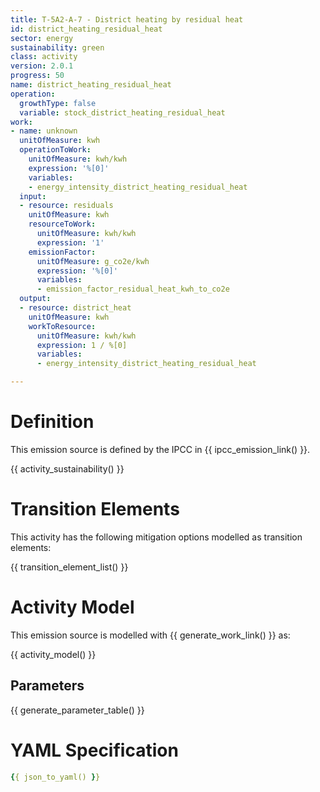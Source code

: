 ```yaml
---
title: T-5A2-A-7 - District heating by residual heat
id: district_heating_residual_heat
sector: energy
sustainability: green
class: activity
version: 2.0.1
progress: 50
name: district_heating_residual_heat
operation:
  growthType: false
  variable: stock_district_heating_residual_heat
work:
- name: unknown
  unitOfMeasure: kwh
  operationToWork:
    unitOfMeasure: kwh/kwh
    expression: '%[0]'
    variables:
    - energy_intensity_district_heating_residual_heat
  input:
  - resource: residuals
    unitOfMeasure: kwh
    resourceToWork:
      unitOfMeasure: kwh/kwh
      expression: '1'
    emissionFactor:
      unitOfMeasure: g_co2e/kwh
      expression: '%[0]'
      variables:
      - emission_factor_residual_heat_kwh_to_co2e
  output:
  - resource: district_heat
    unitOfMeasure: kwh
    workToResource:
      unitOfMeasure: kwh/kwh
      expression: 1 / %[0]
      variables:
      - energy_intensity_district_heating_residual_heat

---
```


# Definition
This emission source is defined by the IPCC in {{ ipcc_emission_link() }}.


{{ activity_sustainability() }}

# Transition Elements

This activity has the following mitigation options modelled as transition elements:

{{ transition_element_list() }}

# Activity Model
This emission source is modelled with {{ generate_work_link() }} as:

{{ activity_model() }}

## Parameters

{{ generate_parameter_table() }}

# YAML Specification

```yaml
{{ json_to_yaml() }}
```
